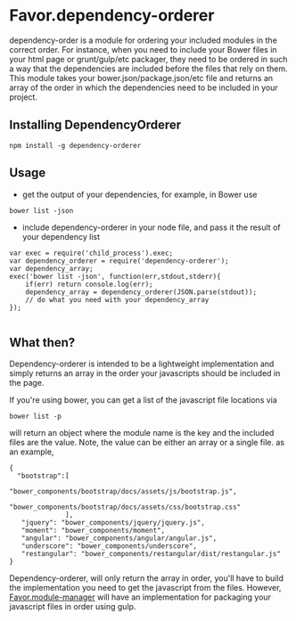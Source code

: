 # Favor.dependency-orderer

dependency-order is a module for ordering your included modules in the correct order. For instance, when you need to include your Bower files in your html page or grunt/gulp/etc packager, they need to be ordered in such a way that the dependencies are included before the files that rely on them. This module takes your bower.json/package.json/etc file and returns an array of the order in which the dependencies need to be included in your project. 

## Installing DependencyOrderer

```
npm install -g dependency-orderer
```

## Usage

* get the output of your dependencies, for example, in Bower use 
```
bower list -json
```

* include dependency-orderer in your node file, and pass it the result of your dependency list

```
var exec = require('child_process').exec;
var dependency_orderer = require('dependency-orderer');
var dependency_array;
exec('bower list -json', function(err,stdout,stderr){
    if(err) return console.log(err);
    dependency_array = dependency_orderer(JSON.parse(stdout));
    // do what you need with your dependency_array
});


```

## What then?

Dependency-orderer is intended to be a lightweight implementation and simply returns an array in the order your javascripts should be included in the page.

If you're using bower, you can get a list of the javascript file locations via 
```
bower list -p
```

will return an object where the module name is the key and the included files are the value. Note, the value can be either an array or a single file. as an example,
```
{
  "bootstrap":[
              "bower_components/bootstrap/docs/assets/js/bootstrap.js",
              "bower_components/bootstrap/docs/assets/css/bootstrap.css"
              ],
   "jquery": "bower_components/jquery/jquery.js",
   "moment": "bower_components/moment",
   "angular": "bower_components/angular/angular.js",
   "underscore": "bower_components/underscore",
   "restangular": "bower_components/restangular/dist/restangular.js"
}
```

Dependency-orderer, will only return the array in order, you'll have to build the implementation you need to get the javascript from the files. However, <a href="github.com/favor/module-manager">Favor.module-manager</a> will have an implementation for packaging your javascript files in order using gulp. 

